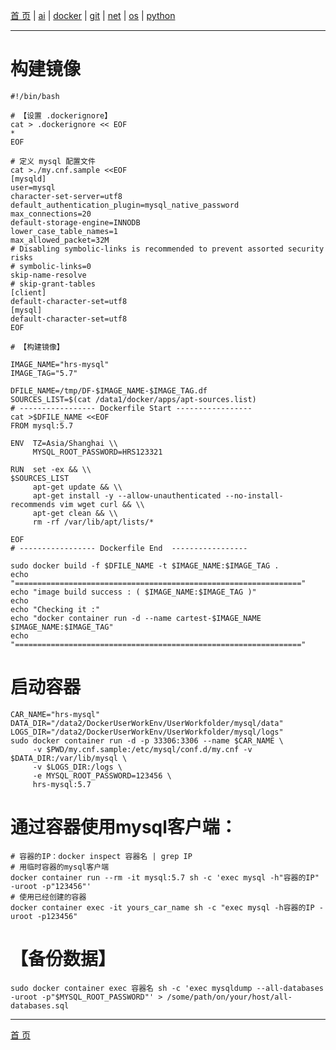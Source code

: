 [首 页](https://patrickj-fd.github.io/index) | [ai](https://patrickj-fd.github.io/mdfiles/ai/index) | [docker](https://patrickj-fd.github.io/mdfiles/docker/index) | [git](https://patrickj-fd.github.io/mdfiles/git/index) | [net](https://patrickj-fd.github.io/mdfiles/net/index) | [os](https://patrickj-fd.github.io/mdfiles/os/index) | [python](https://patrickj-fd.github.io/mdfiles/python/index)

---

# 构建镜像

```shell
#!/bin/bash

# 【设置 .dockerignore】
cat > .dockerignore << EOF
*
EOF

# 定义 mysql 配置文件
cat >./my.cnf.sample <<EOF
[mysqld]
user=mysql
character-set-server=utf8
default_authentication_plugin=mysql_native_password
max_connections=20
default-storage-engine=INNODB
lower_case_table_names=1
max_allowed_packet=32M
# Disabling symbolic-links is recommended to prevent assorted security risks
# symbolic-links=0
skip-name-resolve
# skip-grant-tables
[client]
default-character-set=utf8
[mysql]
default-character-set=utf8
EOF

# 【构建镜像】

IMAGE_NAME="hrs-mysql"
IMAGE_TAG="5.7"

DFILE_NAME=/tmp/DF-$IMAGE_NAME-$IMAGE_TAG.df
SOURCES_LIST=$(cat /data1/docker/apps/apt-sources.list)
# ----------------- Dockerfile Start -----------------
cat >$DFILE_NAME <<EOF
FROM mysql:5.7

ENV  TZ=Asia/Shanghai \\
     MYSQL_ROOT_PASSWORD=HRS123321

RUN  set -ex && \\
$SOURCES_LIST
     apt-get update && \\
     apt-get install -y --allow-unauthenticated --no-install-recommends vim wget curl && \\
     apt-get clean && \\
     rm -rf /var/lib/apt/lists/*

EOF
# ----------------- Dockerfile End  -----------------

sudo docker build -f $DFILE_NAME -t $IMAGE_NAME:$IMAGE_TAG .
echo "================================================================"
echo "image build success : ( $IMAGE_NAME:$IMAGE_TAG )"
echo 
echo "Checking it :"
echo "docker container run -d --name cartest-$IMAGE_NAME $IMAGE_NAME:$IMAGE_TAG"
echo "================================================================"
```

# 启动容器
```shell
CAR_NAME="hrs-mysql"
DATA_DIR="/data2/DockerUserWorkEnv/UserWorkfolder/mysql/data"
LOGS_DIR="/data2/DockerUserWorkEnv/UserWorkfolder/mysql/logs"
sudo docker container run -d -p 33306:3306 --name $CAR_NAME \
     -v $PWD/my.cnf.sample:/etc/mysql/conf.d/my.cnf -v $DATA_DIR:/var/lib/mysql \
     -v $LOGS_DIR:/logs \
     -e MYSQL_ROOT_PASSWORD=123456 \
     hrs-mysql:5.7
```

# 通过容器使用mysql客户端：
```shell
# 容器的IP：docker inspect 容器名 | grep IP
# 用临时容器的mysql客户端
docker container run --rm -it mysql:5.7 sh -c 'exec mysql -h"容器的IP" -uroot -p"123456"'
# 使用已经创建的容器
docker container exec -it yours_car_name sh -c "exec mysql -h容器的IP -uroot -p123456"
```

# 【备份数据】
```shell
sudo docker container exec 容器名 sh -c 'exec mysqldump --all-databases -uroot -p"$MYSQL_ROOT_PASSWORD"' > /some/path/on/your/host/all-databases.sql
```

---

[首 页](https://patrickj-fd.github.io)
